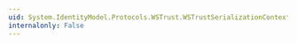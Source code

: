 ```yaml
---
uid: System.IdentityModel.Protocols.WSTrust.WSTrustSerializationContext.SecurityTokenHandlers
internalonly: False
---
```

